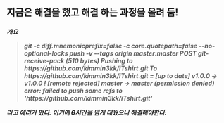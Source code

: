## 지금은 해결을 했고 해결 하는 과정을 올려 둠!

<h5>
개요

<blockquote>
git -c diff.mnemonicprefix=false -c core.quotepath=false --no-optional-locks push -v --tags origin master:master
POST git-receive-pack (510 bytes)
Pushing to https://github.com/kimmin3kk/iTshirt.git
To https://github.com/kimmin3kk/iTshirt.git
 = [up to date]      v1.0.0 -> v1.0.0
 ! [remote rejected] master -> master (permission denied)
error: failed to push some refs to 'https://github.com/kimmin3kk/iTshirt.git' 
 </blockquote>

라고 에러가 떴다. 이거에 6시간을 넘게 태웠으니 해결해야한다.
</h5>
